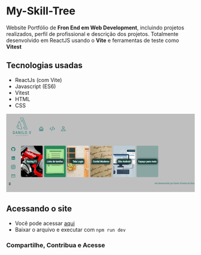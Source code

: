 # My-Skill-Tree

Website Portfólio de **Fron End em Web Development**, incluindo projetos realizados, perfil de profissional e descrição dos projetos. Totalmente desenvolvido em ReactJS usando o **Vite** e ferramentas de teste como **Vitest**

## Tecnologias usadas

* ReactJs (com Vite)
* Javascript (ES6)
* Vitest
* HTML
* CSS

<img src="/src/styles/favicons/projeto.png">

## Acessando o site

* Você pode acessar [aqui](https://myskilltree.netlify.app/)
* Baixar o arquivo e executar com `npm run dev`

### Compartilhe, Contribua e Acesse
